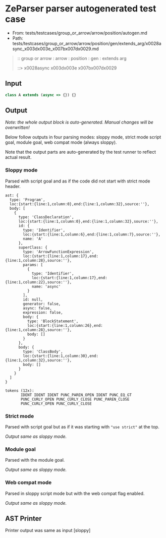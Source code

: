 # ZeParser parser autogenerated test case

- From: tests/testcases/group_or_arrow/arrow/position/autogen.md
- Path: tests/testcases/group_or_arrow/arrow/position/gen/extends_arg/x0028async_x003dx003e_x007bx007dx0029.md

> :: group or arrow : arrow : position : gen : extends arg
>
> ::> x0028async x003dx003e x007bx007dx0029

## Input


`````js
class A extends (async => {}) {}
`````

## Output

_Note: the whole output block is auto-generated. Manual changes will be overwritten!_

Below follow outputs in four parsing modes: sloppy mode, strict mode script goal, module goal, web compat mode (always sloppy).

Note that the output parts are auto-generated by the test runner to reflect actual result.

### Sloppy mode

Parsed with script goal and as if the code did not start with strict mode header.

`````
ast: {
  type: 'Program',
  loc:{start:{line:1,column:0},end:{line:1,column:32},source:''},
  body: [
    {
      type: 'ClassDeclaration',
      loc:{start:{line:1,column:0},end:{line:1,column:32},source:''},
      id: {
        type: 'Identifier',
        loc:{start:{line:1,column:6},end:{line:1,column:7},source:''},
        name: 'A'
      },
      superClass: {
        type: 'ArrowFunctionExpression',
        loc:{start:{line:1,column:17},end:{line:1,column:28},source:''},
        params: [
          {
            type: 'Identifier',
            loc:{start:{line:1,column:17},end:{line:1,column:22},source:''},
            name: 'async'
          }
        ],
        id: null,
        generator: false,
        async: false,
        expression: false,
        body: {
          type: 'BlockStatement',
          loc:{start:{line:1,column:26},end:{line:1,column:28},source:''},
          body: []
        }
      },
      body: {
        type: 'ClassBody',
        loc:{start:{line:1,column:30},end:{line:1,column:32},source:''},
        body: []
      }
    }
  ]
}

tokens (12x):
       IDENT IDENT IDENT PUNC_PAREN_OPEN IDENT PUNC_EQ_GT
       PUNC_CURLY_OPEN PUNC_CURLY_CLOSE PUNC_PAREN_CLOSE
       PUNC_CURLY_OPEN PUNC_CURLY_CLOSE
`````

### Strict mode

Parsed with script goal but as if it was starting with `"use strict"` at the top.

_Output same as sloppy mode._

### Module goal

Parsed with the module goal.

_Output same as sloppy mode._

### Web compat mode

Parsed in sloppy script mode but with the web compat flag enabled.

_Output same as sloppy mode._

## AST Printer

Printer output was same as input [sloppy]